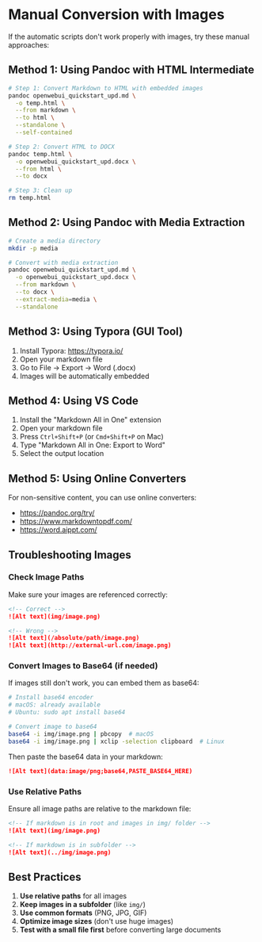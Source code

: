 # Manual Conversion with Images

If the automatic scripts don't work properly with images, try these manual approaches:

## Method 1: Using Pandoc with HTML Intermediate

```bash
# Step 1: Convert Markdown to HTML with embedded images
pandoc openwebui_quickstart_upd.md \
  -o temp.html \
  --from markdown \
  --to html \
  --standalone \
  --self-contained

# Step 2: Convert HTML to DOCX
pandoc temp.html \
  -o openwebui_quickstart_upd.docx \
  --from html \
  --to docx

# Step 3: Clean up
rm temp.html
```

## Method 2: Using Pandoc with Media Extraction

```bash
# Create a media directory
mkdir -p media

# Convert with media extraction
pandoc openwebui_quickstart_upd.md \
  -o openwebui_quickstart_upd.docx \
  --from markdown \
  --to docx \
  --extract-media=media \
  --standalone
```

## Method 3: Using Typora (GUI Tool)

1. Install Typora: https://typora.io/
2. Open your markdown file
3. Go to File → Export → Word (.docx)
4. Images will be automatically embedded

## Method 4: Using VS Code

1. Install the "Markdown All in One" extension
2. Open your markdown file
3. Press `Ctrl+Shift+P` (or `Cmd+Shift+P` on Mac)
4. Type "Markdown All in One: Export to Word"
5. Select the output location

## Method 5: Using Online Converters

For non-sensitive content, you can use online converters:
- https://pandoc.org/try/
- https://www.markdowntopdf.com/
- https://word.aippt.com/

## Troubleshooting Images

### Check Image Paths
Make sure your images are referenced correctly:

```markdown
<!-- Correct -->
![Alt text](img/image.png)

<!-- Wrong -->
![Alt text](/absolute/path/image.png)
![Alt text](http://external-url.com/image.png)
```

### Convert Images to Base64 (if needed)
If images still don't work, you can embed them as base64:

```bash
# Install base64 encoder
# macOS: already available
# Ubuntu: sudo apt install base64

# Convert image to base64
base64 -i img/image.png | pbcopy  # macOS
base64 -i img/image.png | xclip -selection clipboard  # Linux
```

Then paste the base64 data in your markdown:
```markdown
![Alt text](data:image/png;base64,PASTE_BASE64_HERE)
```

### Use Relative Paths
Ensure all image paths are relative to the markdown file:

```markdown
<!-- If markdown is in root and images in img/ folder -->
![Alt text](img/image.png)

<!-- If markdown is in subfolder -->
![Alt text](../img/image.png)
```

## Best Practices

1. **Use relative paths** for all images
2. **Keep images in a subfolder** (like `img/`)
3. **Use common formats** (PNG, JPG, GIF)
4. **Optimize image sizes** (don't use huge images)
5. **Test with a small file first** before converting large documents 